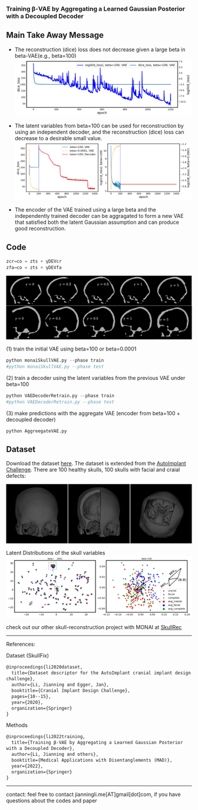 ### Training β-VAE by Aggregating a Learned Gaussian Posterior with a Decoupled Decoder

## Main Take Away Message

* The reconstruction (dice) loss does not decrease given a large beta in beta-VAE(e.g., beta=100) 
![alt text](https://github.com/Jianningli/skullVAE/blob/main/figs/vae_loss_1200_epoch.png)

* The latent variables from beta=100 can be used for reconstruction by using an independent decoder, and the reconstruction (dice) loss can decrease to a desirable small value.
![alt text](https://github.com/Jianningli/skullVAE/blob/main/figs/vae_loss_plots.png)

* The encoder of the VAE trained using a large beta and the independently trained decoder can be aggragated to form a new VAE that satisfied both the latent Gaussian assumption and can produce good reconstruction.

## Code
```Python
zcr→co = zts + γDEVcr
zfa→co = zts + γDEVfa
```
![alt text](https://github.com/Jianningli/skullVAE/blob/main/figs/small_beta_output.png)



(1) train the initial VAE using beta=100 or beta=0.0001
```Python
python monaiSkullVAE.py --phase train
#python monaiSkullVAE.py --phase test
```

(2) train a decoder using the latent variables from the previous VAE under beta=100
```Python
python VAEDecoderRetrain.py --phase train
#python VAEDecoderRetrain.py --phase test
```

(3) make predictions with the aggregate VAE (encoder from beta=100 + decoupled decoder)  

```Python
python AggreegateVAE.py
```

## Dataset
Download the dataset [here](https://files.icg.tugraz.at/f/d06d433bd5f74f29ab8c/?dl=1).  The dataset is extended from the [AutoImplant Challenge](https://autoimplant2021.grand-challenge.org/). There are 100 healthy skulls, 100 skulls with facial and craial defects:

![Dataset](https://github.com/Jianningli/skullVAE/blob/main/figs/dataset.png)

Latent Distributions of the skull variables
![Latent Distributions](https://github.com/Jianningli/skullVAE/blob/main/figs/latent_dist_new.png)


check out our other skull-reconstruction project with MONAI at [SkullRec](https://github.com/Project-MONAI/research-contributions/tree/main/SkullRec)

---
References:

Dataset (SkullFix)
```
@inproceedings{li2020dataset,
  title={Dataset descriptor for the AutoImplant cranial implant design challenge},
  author={Li, Jianning and Egger, Jan},
  booktitle={Cranial Implant Design Challenge},
  pages={10--15},
  year={2020},
  organization={Springer}
}
```
Methods
```
@inproceedings{li2022training,
  title={Training β-VAE by Aggregating a Learned Gaussian Posterior with a Decoupled Decoder},
  author={Li, Jianning and others},
  booktitle={Medical Applications with Disentanglements (MAD)},
  year={2022},
  organization={Springer}
}
```
---
contact: feel free to contact jianningli.me[AT]gmail[dot]com, if you have questions about the codes and paper
